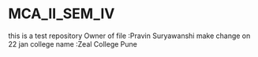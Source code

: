 # MCA_II_SEM_IV
this is a test repository
Owner of file :Pravin Suryawanshi
make change on 22 jan college name :Zeal College Pune


